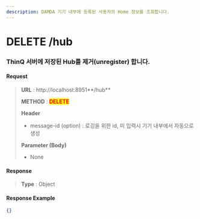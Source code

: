 ```yaml
---
description: DAMDA 기기 내부에 등록된 사용자의 Home 정보를 조회합니다.
---
```


# DELETE /hub

### ThinQ 서버에 저장된 Hub를 제거(unregister) 합니다.

#### Request

> **URL** : http://localhost:8951**/hub**
>
> **METHOD** : <mark style="color:red;">**DELETE**</mark>
>
> **Header**&#x20;
>
> * message-id (option) : 로깅을 위한 id, 미 입력시 기기 내부에서 자동으로 생성
>
> **Parameter (Body)**
>
> * None

#### **Response**

> **Type** : Object

#### Response Example

```json
{}
```
